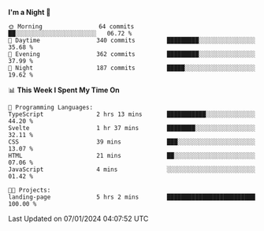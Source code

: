 <!--START_SECTION:waka-->
**I'm a Night 🦉** 

```text
🌞 Morning                64 commits          ██░░░░░░░░░░░░░░░░░░░░░░░   06.72 % 
🌆 Daytime                340 commits         █████████░░░░░░░░░░░░░░░░   35.68 % 
🌃 Evening                362 commits         █████████░░░░░░░░░░░░░░░░   37.99 % 
🌙 Night                  187 commits         █████░░░░░░░░░░░░░░░░░░░░   19.62 % 
```


📊 **This Week I Spent My Time On** 

```text
💬 Programming Languages: 
TypeScript               2 hrs 13 mins       ███████████░░░░░░░░░░░░░░   44.20 % 
Svelte                   1 hr 37 mins        ████████░░░░░░░░░░░░░░░░░   32.11 % 
CSS                      39 mins             ███░░░░░░░░░░░░░░░░░░░░░░   13.07 % 
HTML                     21 mins             ██░░░░░░░░░░░░░░░░░░░░░░░   07.06 % 
JavaScript               4 mins              ░░░░░░░░░░░░░░░░░░░░░░░░░   01.42 % 

🐱‍💻 Projects: 
landing-page             5 hrs 2 mins        █████████████████████████   100.00 % 
```


 Last Updated on 07/01/2024 04:07:52 UTC
<!--END_SECTION:waka-->
